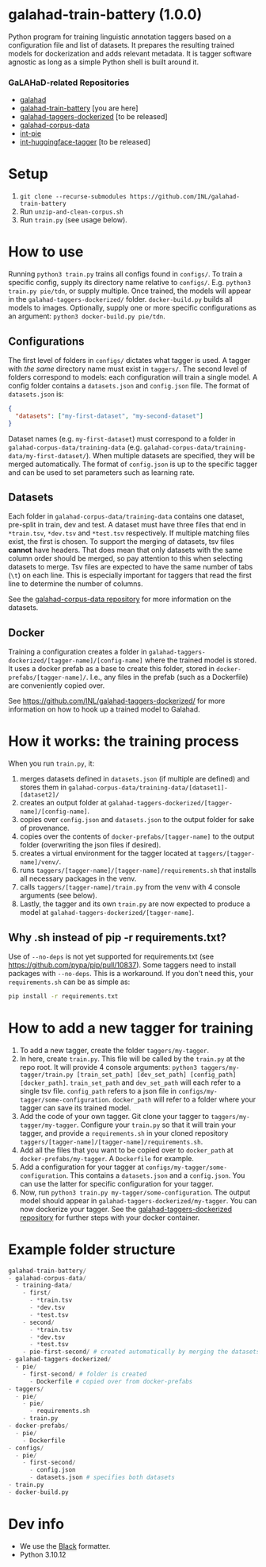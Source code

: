 # galahad-train-battery (1.0.0)
Python program for training linguistic annotation taggers based on a configuration file and list of datasets. It prepares the resulting trained models for dockerization and adds relevant metadata. It is tagger software agnostic as long as a simple Python shell is built around it.

### GaLAHaD-related Repositories
- [galahad](https://github.com/INL/galahad)
- [galahad-train-battery](https://github.com/INL/galahad-train-battery) [you are here]
- [galahad-taggers-dockerized](https://github.com/INL/galahad-taggers-dockerized) [to be released]
- [galahad-corpus-data](https://github.com/INL/galahad-corpus-data/)
- [int-pie](https://github.com/INL/int-pie)
- [int-huggingface-tagger](https://github.com/INL/huggingface-tagger) [to be released]

# Setup
1. `git clone --recurse-submodules https://github.com/INL/galahad-train-battery`
2. Run `unzip-and-clean-corpus.sh`
3. Run `train.py` (see usage below).

# How to use
Running `python3 train.py` trains all configs found in `configs/`. To train a specific config, supply its directory name relative to `configs/`. E.g. `python3 train.py pie/tdn`, or supply multiple. Once trained, the models will appear in the `galahad-taggers-dockerized/` folder. `docker-build.py` builds all models to images. Optionally, supply one or more specific configurations as an argument: `python3 docker-build.py pie/tdn`.

## Configurations
The first level of folders in `configs/` dictates what tagger is used. A tagger with *the same* directory name must exist in `taggers/`. The second level of folders correspond to models: each configuration will train a single model. A config folder contains a `datasets.json` and `config.json` file. The format of `datasets.json` is:

```json
{
  "datasets": ["my-first-dataset", "my-second-dataset"]
}
```

Dataset names (e.g. `my-first-dataset`) must correspond to a folder in `galahad-corpus-data/training-data` (e.g. `galahad-corpus-data/training-data/my-first-dataset/`). When multiple datasets are specified, they will be merged automatically. The format of `config.json` is up to the specific tagger and can be used to set parameters such as learning rate.

## Datasets
Each folder in `galahad-corpus-data/training-data` contains one dataset, pre-split in train, dev and test. A dataset must have three files that end in `*train.tsv`, `*dev.tsv` and `*test.tsv` respectively. If multiple matching files exist, the first is chosen. 
To support the merging of datasets, tsv files **cannot** have headers. That does mean that only datasets with the same column order should be merged, so pay attention to this when selecting datasets to merge. 
Tsv files are expected to have the same number of tabs (`\t`) on each line. This is especially important for taggers that read the first line to determine the number of columns.

See the [galahad-corpus-data repository](https://github.com/INL/galahad-corpus-data/) for more information on the datasets.

## Docker
Training a configuration creates a folder in `galahad-taggers-dockerized/[tagger-name]/[config-name]` where the trained model is stored. It uses a docker prefab as a base to create this folder, stored in `docker-prefabs/[tagger-name]/`. I.e., any files in the prefab (such as a Dockerfile) are conveniently copied over.

See https://github.com/INL/galahad-taggers-dockerized/ for more information on how to hook up a trained model to Galahad.

# How it works: the training process
When you run `train.py`, it:
1. merges datasets defined in `datasets.json` (if multiple are defined) and stores them in `galahad-corpus-data/training-data/[dataset1]-[dataset2]/`
2. creates an output folder at `galahad-taggers-dockerized/[tagger-name]/[config-name]`.
3. copies over `config.json` and `datasets.json` to the output folder for sake of provenance.
4. copies over the contents of `docker-prefabs/[tagger-name]` to the output folder (overwriting the json files if desired).
5. creates a virtual environment for the tagger located at `taggers/[tagger-name]/venv/`.
6. runs `taggers/[tagger-name]/[tagger-name]/requirements.sh` that installs all necessary packages in the venv.
7. calls `taggers/[tagger-name]/train.py` from the venv with 4 console arguments (see below).
8. Lastly, the tagger and its own `train.py` are now expected to produce a model at `galahad-taggers-dockerized/[tagger-name]`.

## Why .sh instead of pip -r requirements.txt?
Use of `--no-deps` is not yet supported for requirements.txt (see https://github.com/pypa/pip/pull/10837). Some taggers need to install packages with `--no-deps`. This is a workaround.
If you don't need this, your `requirements.sh` can be as simple as:
```sh
pip install -r requirements.txt
```

# How to add a new tagger for training
1. To add a new tagger, create the folder `taggers/my-tagger`.
2. In here, create `train.py`. This file will be called by the `train.py` at the repo root. It will provide 4 console arguments: `python3 taggers/my-tagger/train.py [train_set_path] [dev_set_path] [config_path] [docker_path]`. `train_set_path` and `dev_set_path` will each refer to a single tsv file. `config_path` refers to a json file in `configs/my-tagger/some-configuration`. `docker_path` will refer to a folder where your tagger can save its trained model.
3. Add the code of your own tagger. Git clone your tagger to `taggers/my-tagger/my-tagger`. Configure your `train.py` so that it will train your tagger, and provide a `requirements.sh` in your cloned repository `taggers/[tagger-name]/[tagger-name]/requirements.sh`.
4. Add all the files that you want to be copied over to `docker_path` at `docker-prefabs/my-tagger`. A `Dockerfile` for example.
5. Add a configuration for your tagger at `configs/my-tagger/some-configuration`. This contains a `datasets.json` and a `config.json`. You can use the latter for specific configuration for your tagger.
6. Now, run `python3 train.py my-tagger/some-configuration`. The output model should appear in `galahad-taggers-dockerized/my-tagger`. You can now dockerize your tagger. See the [galahad-taggers-dockerized repository](https://github.com/INL/galahad-taggers-dockerized) for further steps with your docker container.

# Example folder structure
```python
galahad-train-battery/
- galahad-corpus-data/
  - training-data/
    - first/
      - *train.tsv
      - *dev.tsv
      - *test.tsv
    - second/
      - *train.tsv
      - *dev.tsv
      - *test.tsv
    - pie-first-second/ # created automatically by merging the datasets
- galahad-taggers-dockerized/
  - pie/
    - first-second/ # folder is created
      - Dockerfile # copied over from docker-prefabs
- taggers/
  - pie/ 
    - pie/
      - requirements.sh
    - train.py
- docker-prefabs/
  - pie/
    - Dockerfile
- configs/
  - pie/
    - first-second/
      - config.json
      - datasets.json # specifies both datasets
- train.py
- docker-build.py
```

# Dev info
- We use the [Black](https://black.readthedocs.io/en/stable/index.html) formatter.
- Python 3.10.12
